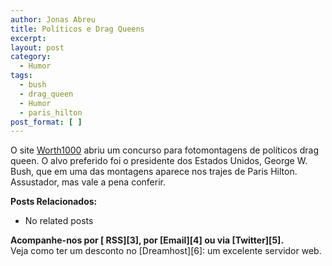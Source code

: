 ```yaml
---
author: Jonas Abreu
title: Políticos e Drag Queens
excerpt:
layout: post
category:
  - Humor
tags:
  - bush
  - drag_queen
  - Humor
  - paris_hilton
post_format: [ ]
---
```

O site [Worth1000][1] abriu um concurso para fotomontagens de políticos drag queen. O alvo preferido foi o presidente dos Estados Unidos, George W. Bush, que em uma das montagens aparece nos trajes de Paris Hilton. Assustador, mas vale a pena conferir.

**Posts Relacionados:** 
*   No related posts









**Acompanhe-nos por [ RSS][3], por [Email][4] ou via [Twitter][5].**  
Veja como ter um desconto no [Dreamhost][6]: um excelente servidor web.

 [1]: http://www.worth1000.com





